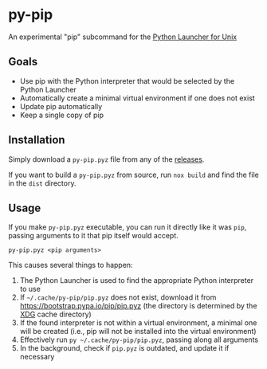 # py-pip
An experimental "pip" subcommand for the [Python Launcher for Unix](https://python-launcher.app)

## Goals
- Use pip with the Python interpreter that would be selected by the Python Launcher
- Automatically create a minimal virtual environment if one does not exist
- Update pip automatically
- Keep a single copy of pip

## Installation
Simply download a `py-pip.pyz` file from any of the [releases](https://github.com/brettcannon/py-pip/releases).

If you want to build a `py-pip.pyz` from source, run `nox build` and find the file in the `dist` directory.

## Usage
If you make `py-pip.pyz` executable, you can run it directly like it was `pip`, passing arguments to it that pip itself would accept.

```console
py-pip.pyz <pip arguments>
```

This causes several things to happen:
1. The Python Launcher is used to find the appropriate Python interpreter to use
1. If `~/.cache/py-pip/pip.pyz` does not exist, download it from https://bootstrap.pypa.io/pip/pip.pyz (the directory is determined by the [XDG](https://specifications.freedesktop.org/basedir-spec/basedir-spec-latest.html) cache directory)
1. If the found interpreter is not within a virtual environment, a minimal one will be created (i.e., pip will not be installed into the virtual environment)
1. Effectively run `py ~/.cache/py-pip/pip.pyz`, passing along all arguments
1. In the background, check if `pip.pyz` is outdated, and update it if necessary
